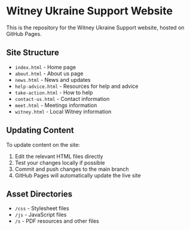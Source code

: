 # Witney Ukraine Support Website

This is the repository for the Witney Ukraine Support website, hosted on GitHub Pages.

## Site Structure

- `index.html` - Home page
- `about.html` - About us page
- `news.html` - News and updates
- `help-advice.html` - Resources for help and advice
- `take-action.html` - How to help
- `contact-us.html` - Contact information
- `meet.html` - Meetings information
- `witney.html` - Local Witney information

## Updating Content

To update content on the site:

1. Edit the relevant HTML files directly
2. Test your changes locally if possible
3. Commit and push changes to the main branch
4. GitHub Pages will automatically update the live site

## Asset Directories

- `/css` - Stylesheet files
- `/js` - JavaScript files 
- `/s` - PDF resources and other files